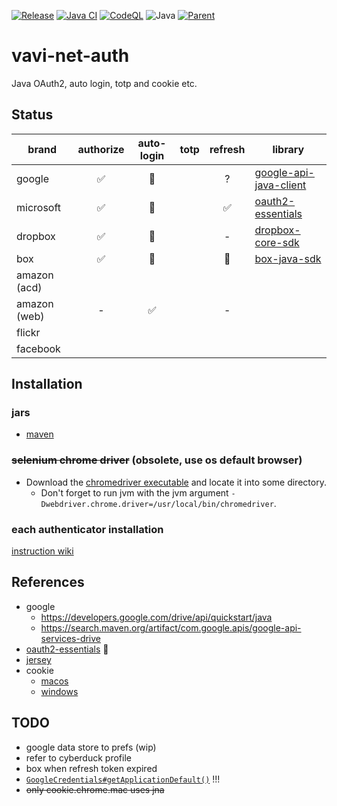 [![Release](https://jitpack.io/v/umjammer/vavi-net-auth.svg)](https://jitpack.io/#umjammer/vavi-net-auth)
[![Java CI](https://github.com/umjammer/vavi-net-auth/actions/workflows/maven.yml/badge.svg)](https://github.com/umjammer/vavi-net-auth/actions/workflows/maven.yml)
[![CodeQL](https://github.com/umjammer/vavi-net-auth/actions/workflows/codeql-analysis.yml/badge.svg)](https://github.com/umjammer/vavi-net-auth/actions/workflows/codeql-analysis.yml)
![Java](https://img.shields.io/badge/Java-17-b07219)
[![Parent](https://img.shields.io/badge/Parent-vavi--apps--fuse-pink)](https://github.com/umjammer/vavi-apps-fuse)

# vavi-net-auth

Java OAuth2, auto login, totp and cookie etc.

## Status

| brand        | authorize | auto-login | totp | refresh | library                                                                          |
|--------------|:---------:|:----------:|:----:|:-------:|----------------------------------------------------------------------------------|
| google       |     ✅     |     🚧     |      |    ?    | [google-api-java-client](https://developers.google.com/api-client-library/java/) |
| microsoft    |     ✅     |     🚧     |      |    ✅    | [oauth2-essentials](https://github.com/dmfs/oauth2-essentials)                   |
| dropbox      |     ✅     |     🚧     |      |    -    | [dropbox-core-sdk](https://github.com/dropbox/dropbox-sdk-java)                  |
| box          |     ✅     |     🚧     |      |   🚧    | [box-java-sdk](https://github.com/box/box-java-sdk)                              |
| amazon (acd) |           |            |      |         | []()                                                                             |
| amazon (web) |     -     |     ✅      |      |    -    | []()                                                                             |
| flickr       |           |            |      |         | []()                                                                             |
| facebook     |           |            |      |         | []()                                                                             |

## Installation

### jars

 * [maven](https://jitpack.io/#umjammer/vavi-net-auth)

### ~~selenium chrome driver~~ (obsolete, use os default browser)

 * Download the [chromedriver executable](https://chromedriver.chromium.org/downloads) and locate it into some directory.
   * Don't forget to run jvm with the jvm argument `-Dwebdriver.chrome.driver=/usr/local/bin/chromedriver`.

### each authenticator installation

[instruction wiki](https://github.com/umjammer/vavi-apps-fuse/wiki/Home#installation)

## References

 * google
   * https://developers.google.com/drive/api/quickstart/java
   * https://search.maven.org/artifact/com.google.apis/google-api-services-drive
 * [oauth2-essentials](https://github.com/dmfs/oauth2-essentials) 🎯
 * [jersey](https://jersey.github.io/)
 * cookie
   * [macos](https://gist.github.com/kosh04/36cf6023fb75b516451ce933b9db2207)
   * [windows](https://stackoverflow.com/questions/60230456/dpapi-fails-with-cryptographicexception-when-trying-to-decrypt-chrome-cookies/60611673#60611673)

## TODO

 * google data store to prefs (wip)
 * refer to cyberduck profile
 * box when refresh token expired
 * [`GoogleCredentials#getApplicationDefault()`](https://cloud.google.com/docs/authentication/application-default-credentials) !!!
 * ~~only cookie.chrome.mac uses jna~~ 
